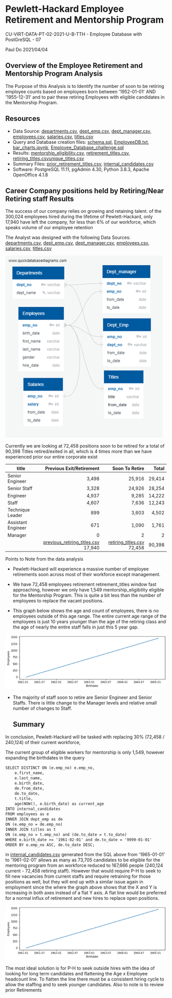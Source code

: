 # Pewlett-Hackard Employee Retirement and Mentorship Program
CU-VIRT-DATA-PT-02-2021-U-B-TTH - Employee Database with PostGreSQL - 07  

Paul Do 2021/04/04

## **Overview of the Employee Retirement and Mentorship Program Analysis**

The Purpose of this Analysis is to Identify the number of soon to be retiring employee counts based on employees born between '1952-01-01' AND '1955-12-31' and to pair these retiring Employees with eligible candidates in the Mentorship Program. 

## Resources

- Data Source:   [departments.csv](DATA/departments.csv), [dept_emp.csv](DATA/dept_emp.csv), [dept_manager.csv](DATA/dept_manager.csv), [employees.csv](DATA/employees.csv), [salaries.csv](DATA/salaries.csv), [titles.csv](DATA/titles.csv)
- Query and Database creation files: [schema.sql](schema.sql), [EmployeeDB.txt](EmployeeDB.txt), [bar_charts.ipynb](DATA/bar_charts.ipynb), [Employee_Database_challenge.sql](QUERIES/Employee_Database_challenge.sql)
- Results: [mentorship_eligibility.csv](DATA/mentorship_eligibility.csv), [retirement_titles.csv](DATA/retirement_titles.csv), [retiring_titles.csv](DATA/retiring_titles.csv)[unique_titles.csv](DATA/unique_titles.csv)
- Summary Files: [prior_retirement_titles.csv](DATA/prior_retirement_titles.csv), [internal_candidates.csv](DATA/internal_candidates.csv)
- Software: PostgreSQL 11.11, pgAdmin 4.30, Python 3.8.3, Apache OpenOffice 4.1.8

## Career Company positions held by Retiring/Near Retiring staff Results

The success of our company relies on growing and retaining talent. of the 300,024 employees hired during the lifetime of Pewlett-Hackard, only 17,940 have left the company, for less than 6% of our workforce, which speaks volume of our employee retention 

The Analyst was designed with the following Data Sources: [departments.csv](DATA/departments.csv), [dept_emp.csv](DATA/dept_emp.csv), [dept_manager.csv](DATA/dept_manager.csv), [employees.csv](DATA/employees.csv), [salaries.csv](DATA/salaries.csv), [titles.csv](DATA/titles.csv)

![EmployeeDB](EmployeeDB.png)

Currently we are looking at 72,458 positions soon to be retired for a total of 90,398 Titles retired/exited in all, which is 4 times more than we have experienced prior our entire corporate exist

| title              |                                     Previous Exit/Retirement |                                           Soon To Retire |  Total |
| ------------------ | -----------------------------------------------------------: | -------------------------------------------------------: | -----: |
| Senior Engineer    |                                                        3,498 |                                                   25,916 | 29,414 |
| Senior Staff       |                                                        3,328 |                                                   24,926 | 28,254 |
| Engineer           |                                                        4,937 |                                                    9,285 | 14,222 |
| Staff              |                                                        4,607 |                                                    7,636 | 12,243 |
| Technique Leader   |                                                          899 |                                                    3,603 |  4,502 |
| Assistant Engineer |                                                          671 |                                                    1,090 |  1,761 |
| Manager            |                                                            0 |                                                        2 |      2 |
|                    | [previous_retiring_titles.csv](DATA/previous_retiring_titles.csv)   17,940 | [retiring_titles.csv](DATA/retiring_titles.csv)   72,458 | 90,398 |

Points to Note from the data analysis

- Pewlett-Hackard will experience a massive number of employee retirements soon across most of their workforce except management.

- We have 72,458 employees retirement retirement_titles window fast approaching, however we only have 1,549 mentorship_eligibility eligible for the Mentorship Program. This is quite a bit less than the number of employees to replace the vacant positions.

- This graph below shows the age and count of employees, there is no employees outside of this age range. The entire current age range of the employees is just 10 years younger than the age of the retiring class and the age of nearly the entire staff falls in just this 5 year gap.

![employee_birthdates](images/employee_birthdates.png)

- The majority of staff soon to retire are Senior Engineer and Senior Staffs. There is little change to the Manager levels and relative small number of changes to Staff.

  ## Summary

In conclusion, Pewlett-Hackard will be tasked with replacing 30% (72,458 / 240,124) of their current workforce, 

The current group of eligible workers for mentorship is only 1,549, however expanding the birthdates in the query

```
SELECT DISTINCT ON (e.emp_no) e.emp_no,
	e.first_name,
	e.last_name,
	e.birth_date,
	de.from_date,
	de.to_date,
	t.title,
	age(NOW(), e.birth_date) as current_age
INTO internal_candidates
FROM employees as e
INNER JOIN dept_emp as de
ON (e.emp_no = de.emp_no)
INNER JOIN titles as t
ON (e.emp_no = t.emp_no) and (de.to_date = t.to_date)
WHERE e.birth_date >= '1961-02-01' and de.to_date = '9999-01-01'
ORDER BY e.emp_no ASC, de.to_date DESC;
```

in [internal_candidates.csv](DATA/internal_candidates.csv) generated from the SQL above from '1965-01-01' to '1961-02-01' allows as many as 73,705 candidates to be eligible for the mentoring program from an workforce reduced to 167,666 people (240,124 current - 72,458 retiring staff). However that would require P-H to seek to fill new vacancies from current staffs and require retraining for those positions as well, but they will end up with a similar issue again in employment since the where the graph above shows that the X and Y is increasing in both axes instead of a flat Y axis. A flat line would be preferred for a normal influx of retirement and new hires to replace open positions.

![employee_birthdates](images/employee_birthdates.png)

The most ideal solution is for P-H to seek outside hires with the idea of looking for long term candidates and flattening the Age x Employee headcount line. To flatten the line there must be a consistent hiring cycle to allow the staffing and to seek younger candidates. Also to note is to review prior Retirements 

